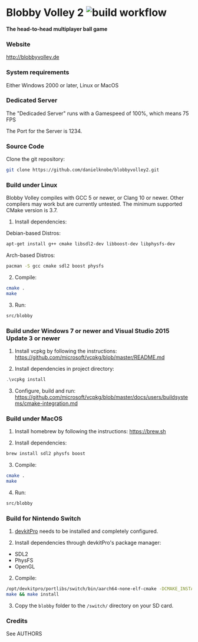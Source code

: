 # Blobby Volley 2 ![build workflow](https://github.com/danielknobe/blobbyvolley2/actions/workflows/main.yaml/badge.svg)
**The head-to-head multiplayer ball game**

### Website
 http://blobbyvolley.de

### System requirements
Either Windows 2000 or later, Linux or MacOS

### Dedicated Server
The "Dedicaded Server" runs with a Gamespeed of 100%, which means 75 FPS

The Port for the Server is 1234.

### Source Code
Clone the git repository:
```bash
git clone https://github.com/danielknobe/blobbyvolley2.git
```

### Build under Linux
Blobby Volley compiles with GCC 5 or newer, or Clang 10 or newer.
Other compilers may work but are currently untested. The minimum supported
CMake version is 3.7.

1. Install dependencies:

Debian-based Distros:
```bash
apt-get install g++ cmake libsdl2-dev libboost-dev libphysfs-dev
```
Arch-based Distros:
```bash
pacman -S gcc cmake sdl2 boost physfs
```
2. Compile:
```bash
cmake .
make
```
3. Run:
```bash
src/blobby
```

### Build under Windows 7 or newer and Visual Studio 2015 Update 3 or newer
1. Install vcpkg by following the instructions:
https://github.com/microsoft/vcpkg/blob/master/README.md

2. Install dependencies in project directory:
```powershell
.\vcpkg install
```

3. Configure, build and run:
https://github.com/microsoft/vcpkg/blob/master/docs/users/buildsystems/cmake-integration.md


### Build under MacOS
1. Install homebrew by following the instructions:
https://brew.sh

2. Install dependencies:
```bash
brew install sdl2 physfs boost
```
3. Compile:
```bash
cmake .
make
```
4. Run:
```bash
src/blobby
```

### Build for Nintendo Switch

1. [devkitPro](https://switchbrew.org/wiki/Setting_up_Development_Environment) needs to be installed and completely configured.

2. Install dependencies through devkitPro's package manager:

- SDL2
- PhysFS
- OpenGL

2. Compile:

```bash
/opt/devkitpro/portlibs/switch/bin/aarch64-none-elf-cmake -DCMAKE_INSTALL_PREFIX=./blobby -S .
make && make install
```

3. Copy the `blobby` folder to the `/switch/` directory on your SD card.

### Credits
See AUTHORS
